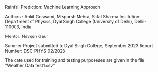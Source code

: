 Rainfall Prediction: Machine Learning Approach

Authors : Ankit Goswami, M sparsh Mehra, Safal Sharma
Institution: Department of Physics, Dyal Singh College (University of Delhi), Delhi-110003, India

Mentor: Naveen Gaur

Summer Project submitted to Dyal Singh College, September 2023
Report Number: DSC-PHYS-02/2023


The date used for training and testing purposeses are given in the file "Weather Data test1.csv" 
